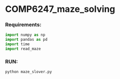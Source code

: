 # COMP6247_maze_solving

### Requirements:
```python
import numpy as np
import pandas as pd
import time
import read_maze
```
### RUN:
``` CLI
python maze_slover.py
```
